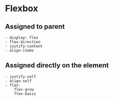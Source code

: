 # Flexbox

## Assigned to parent
    - display: flex
    - flex-direction
    - justify-content
    - align-items
    

## Assigned directly on the element
    - justify-self
    - align-self
    - flex:
        flex-grow
        flex-basis

